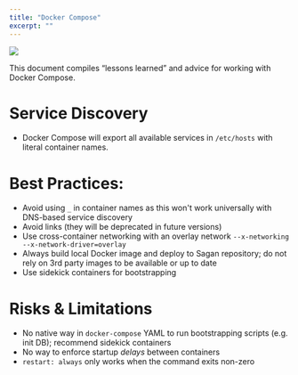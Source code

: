 ```yaml
---
title: "Docker Compose"
excerpt: ""
---
```

![](/assets/7804914-docker-compose.png)

This document compiles “lessons learned” and advice for working with Docker Compose.

# Service Discovery
 
* Docker Compose will export all available services in `/etc/hosts` with literal container names. 

# Best Practices:
* Avoid using `_` in container names as this won't work universally with DNS-based service discovery
* Avoid links (they will be deprecated in future versions)
* Use cross-container networking with an overlay network
     `--x-networking --x-network-driver=overlay `
* Always build local Docker image and deploy to Sagan repository; 
    do not rely on 3rd party images to be available or up to date
* Use sidekick containers for bootstrapping


# Risks & Limitations

* No native way in `docker-compose` YAML to run bootstrapping scripts  (e.g. init DB); recommend sidekick containers
* No way to enforce startup *delays* between containers
* `restart: always` only works when the command exits non-zero
